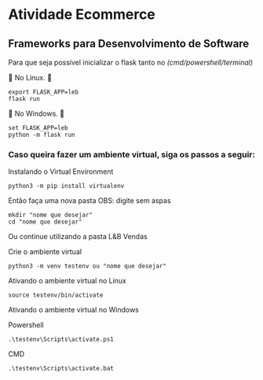 # Atividade Ecommerce
## Frameworks para Desenvolvimento de Software


Para que seja possível inicializar o flask tanto no *(cmd/powershell/terminal)* 

:rocket: No Linux. :rocket:

```
export FLASK_APP=leb
flask run
```
:rocket: No Windows. :rocket:

```
set FLASK_APP=leb
python -m flask run
```

### Caso queira fazer um ambiente virtual, siga os passos a seguir:

Instalando o Virtual Environment
```
python3 -m pip install virtualenv
```

Então faça uma nova pasta
OBS: digite sem aspas

```
mkdir "nome que desejar"
cd "nome que desejar"
```
Ou continue utilizando a pasta L&B Vendas

Crie o ambiente virtual

```
python3 -m venv testenv ou "nome que desejar"
```

Ativando o ambiente virtual no Linux

```
source testenv/bin/activate
```
Ativando o ambiente virtual no Windows

Powershell

```
.\testenv\Scripts\activate.ps1
```

CMD
```
.\testenv\Scripts\activate.bat
```
